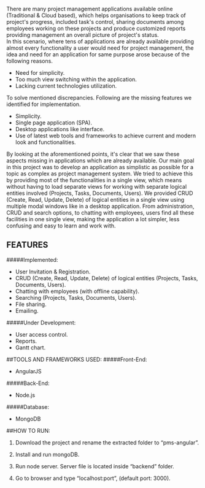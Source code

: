 There are many project management applications available online (Traditional & Cloud based), which helps organisations to keep track of project's progress, included task's control, sharing documents among employees working on these projects and produce customized reports providing management an overall picture of project's status.<br>
In this scenario, where tens of applications are already available providing almost every functionality a user would need for project management, the idea and need for an application for same purpose arose because of the following reasons.

* Need for simplicity.
* Too much view switching within the application.
* Lacking current technologies utilization.

To solve mentioned discrepancies. Following are the missing features we identified for implementation.

* Simplicity.
* Single page application (SPA).
* Desktop applications like interface.
* Use of latest web tools and frameworks to achieve current and modern look and functionalities.

By looking at the aforementioned points, it's clear that we saw these aspects missing in applications which are already available. Our main goal in this project was to develop an application as simplistic as possible for a topic as complex as project management system. We tried to achieve this by providing most of the functionalities in a single view, which means without having to load separate views for working with separate logical entities involved (Projects, Tasks, Documents, Users). We provided CRUD (Create, Read, Update, Delete) of logical entities in a single view using multiple modal windows like in a desktop application. From administration, CRUD and search options, to chatting with employees, users find all these facilities in one single view, making the application a lot simpler, less confusing and easy to learn and work with.

## FEATURES
#####Implemented:

* User Invitation & Registration.
* CRUD (Create, Read, Update, Delete) of logical entities (Projects, Tasks, Documents, Users).
* Chatting with employees (with offline capability).
* Searching (Projects, Tasks, Documents, Users).
* File sharing.
* Emailing.

#####Under Development:

* User access control.
* Reports.
* Gantt chart.

##TOOLS AND FRAMEWORKS USED:
#####Front-End:
* AngularJS

#####Back-End:
* Node.js

#####Database:
* MongoDB

##HOW TO RUN:

1. Download the project and rename the extracted folder to “pms-angular”.

1. Install and run mongoDB.

1. Run node server. Server file is located inside “backend” folder.

1. Go to browser and type “localhost:port”, (default port: 3000).
